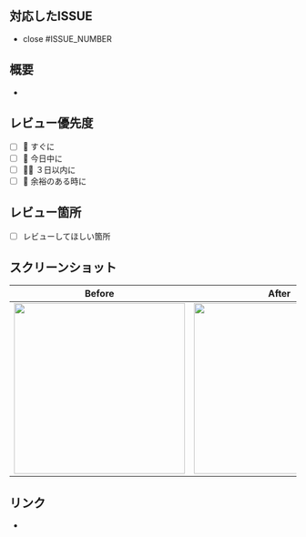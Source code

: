## 対応したISSUE
- close #ISSUE_NUMBER

## 概要
-

## レビュー優先度
- [ ] 🚀 すぐに
- [ ] 🚗 今日中に
- [ ] 🚶🏻 ３日以内に
- [ ] 🐢 余裕のある時に

## レビュー箇所
- [ ] レビューしてほしい箇所

## スクリーンショット
Before | After
:--: | :--:
<img src="" width="300" /> | <img src="" width="300" />

## リンク
-

<!-- 変更前のスクリーンショットは可能であれば貼り付ける --> 
